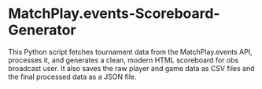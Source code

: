# MatchPlay.events-Scoreboard-Generator
This Python script fetches tournament data from the MatchPlay.events API, processes it, and generates a clean, modern HTML scoreboard for obs broadcast user. It also saves the raw player and game data as CSV files and the final processed data as a JSON file.
